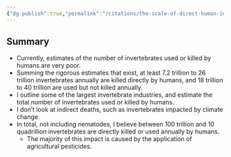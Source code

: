 ```yaml
---
{"dg-publish":true,"permalink":"/citations/the-scale-of-direct-human-impact-on-invertebrates-rethink-priorities/","tags":["insect"],"created":"2025-10-23T17:42:45.572+01:00","updated":"2025-10-23T18:12:10.218+01:00"}
---
```


## Summary
* Currently, estimates of the number of invertebrates used or killed by humans are very poor.
* Summing the rigorous estimates that exist, at least 7.2 trillion to 26 trillion invertebrates annually are killed directly by humans, and 18 trillion to 40 trillion are used but not killed annually.
* I outline some of the largest invertebrate industries, and estimate the total number of invertebrates used or killed by humans.
* I don’t look at indirect deaths, such as invertebrates impacted by climate change.
* In total, not including nematodes, I believe between 100 trillion and 10 quadrillion invertebrates are directly killed or used annually by humans.
  * The majority of this impact is caused by the application of agricultural pesticides.